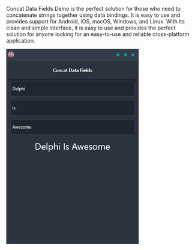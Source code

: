 Concat Data Fields Demo is the perfect solution for those who need to concatenate strings together using data bindings. It is easy to use and provides support for Android, iOS, macOS, Windows, and Linux. With its clean and simple interface, it is easy to use and provides the perfect solution for anyone looking for an easy-to-use and reliable cross-platform application.

![screenshot](screenshot.gif)
